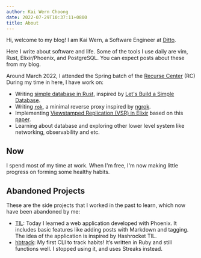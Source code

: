 ```yaml
---
author: Kai Wern Choong
date: 2022-07-29T10:37:11+0800
title: About
---
```


Hi, welcome to my blog! I am Kai Wern, a Software Engineer at [Ditto][0].

Here I write about software and life. Some of the tools I use daily
are vim, Rust, Elixir/Phoenix, and PostgreSQL. You can expect posts about these
from my blog.

Around March 2022, I attended the Spring batch of the [Recurse Center](https://www.recurse.com/) (RC)
During my time in here, I have work on:

- Writing [simple database in Rust][4], inspired by
[Let's Build a Simple Database](https://cstack.github.io/db_tutorial/).
- Writing [`rok`](https://github.com/kw7oe/rok), a minimal reverse proxy inspired by [ngrok](https://ngrok.io).
- Implementing [Viewstamped Replication (VSR) in Elixir](https://github.com/kw7oe/vsr-elixir) based on this
[paper](https://pmg.csail.mit.edu/papers/vr-revisited.pdf).
- Learning about database and exploring other lower level system like networking, observability and etc.

## Now

I spend most of my time at work. When I'm free, I'm now making little progress on forming
some healthy habits.


## Abandoned Projects

These are the side projects that I worked in the past to learn, which now have been abandoned by me:

- [TIL][1]: Today I learned a web application developed with Phoenix. It includes basic features like
adding posts with Markdown and tagging. The idea of the application is inspired by Hashrocket TIL.
- [hbtrack][2]: My first CLI to track habits! It’s written in Ruby and still functions well. I stopped using it,
and uses Streaks instead.

[0]: https://www.ditto.live
[1]: https://github.com/kw7oe/til
[2]: https://github.com/kw7oe/hbtrack
[4]: https://github.com/kw7oe/mini-db

